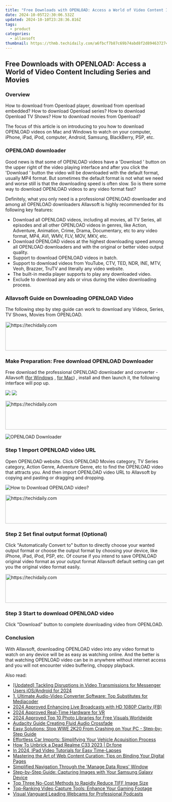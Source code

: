 ```yaml
---
title: "Free Downloads with OPENLOAD: Access a World of Video Content Including Series and Movies"
date: 2024-10-05T22:30:06.532Z
updated: 2024-10-10T23:28:36.816Z
tags:
  - product
categories:
  - allavsoft
thumbnail: https://thmb.techidaily.com/a6fbcf7b87c69b74abd8f2d894637274c942b2c57ba584189354e0290ce20d66.jpg
---
```


## Free Downloads with OPENLOAD: Access a World of Video Content Including Series and Movies

### Overview

How to download from Openload player, download from openload embedded? How to download Openload series? How to download Openload TV Shows? How to download movies from Openload?

The focus of this article is on introducing to you how to download OPENLOAD videos on Mac and Windows to watch on your computer, iPhone, iPad, iPod, computer, Android, Samsung, BlackBerry, PSP, etc.

### OPENLOAD downloader

Good news is that some of OPENLOAD videos have a 'Download ' button on the upper right of the video playing interface and after you click the 'Download ' button the video will be downloaded with the default format, usually MP4 format. But sometimes the default format is not what we need and worse still is that the downloading speed is often slow. So is there some way to download OPENLOAD videos to any video format fast?

Definitely, what you only need is a professional OPENLOAD downloader and among all OPENLOAD downloaders Allavsoft is highly recommended for its following key features:

* Download all OPENLOAD videos, including all movies, all TV Series, all episodes and all other OPENLOAD videos in genres, like Action, Adventure, Animation, Crime, Drama, Documentary, etc to any video format, MP4, AVI, WMV, FLV, MOV, MKV, etc.
* Download OPENLOAD videos at the highest downloading speed among all OPENLOAD downloaders and with the original or better video output quality.
* Support to download OPENLOAD videos in batch.
* Support to download videos from YouTube, CTV, TED, NDR, INE, MTV, Veoh, Brazzer, TruTV and literally any video website.
* The built-in media player supports to play any downloaded video.
* Exclude to download any ads or virus during the video downloading process.

### Allavsoft Guide on Downloading OPENLOAD Video

The following step by step guide can work to download any Videos, Series, TV Shows, Movies from OPENLOAD.

<!-- affiliate ads begin -->
<a href="https://appsumo.8odi.net/c/5597632/2037359/7443" target="_top" id="2037359">
  <img src="//a.impactradius-go.com/display-ad/7443-2037359" border="0" alt="https://techidaily.com" width="728" height="90"/>
</a>
<img height="0" width="0" src="https://appsumo.8odi.net/i/5597632/2037359/7443" style="position:absolute;visibility:hidden;" border="0" />
<!-- affiliate ads end -->

### Make Preparation: Free download OPENLOAD Downloader

Free download the professional OPENLOAD downloader and converter - Allavsoft ([for Windows](https://tools.techidaily.com/allavsoft/products/) , [for Mac](https://tools.techidaily.com/allavsoft/products/)) , install and then launch it, the following interface will pop up.

[![](https://www.allavsoft.com/how-to/../images/how-to/free-download-win.jpg)](https://tools.techidaily.com/allavsoft/products/) [![](https://www.allavsoft.com/how-to/../images/how-to/free-download-mac.jpg)](https://tools.techidaily.com/allavsoft/products/)

<!-- affiliate ads begin -->
<a href="https://appsumo.8odi.net/c/5597632/2144284/7443" target="_top" id="2144284">
  <img src="//a.impactradius-go.com/display-ad/7443-2144284" border="0" alt="https://techidaily.com" width="728" height="90"/>
</a>
<img height="0" width="0" src="https://appsumo.8odi.net/i/5597632/2144284/7443" style="position:absolute;visibility:hidden;" border="0" />
<!-- affiliate ads end -->

![OPENLOAD Downloader](https://www.allavsoft.com/how-to/../images/allavsoft/screen-shot-600.jpg)

### Step 1 Import OPENLOAD video URL

Open OPENLOAD website. Click OPENLOAD Movies category, TV Series category, Action Genre, Adventure Genre, etc to find the OPENLOAD video that attracts you. And then import OPENLOAD video URL to Allavsoft by copying and pasting or dragging and dropping.

![How to Download OPENLOAD video?](https://www.allavsoft.com/how-to/../images/how-to/download-rtmp-video/download-rtmp-video.jpg)

<!-- affiliate ads begin -->
<a href="https://appsumo.8odi.net/c/5597632/2100542/7443" target="_top" id="2100542">
  <img src="//a.impactradius-go.com/display-ad/7443-2100542" border="0" alt="https://techidaily.com" width="728" height="90"/>
</a>
<img height="0" width="0" src="https://appsumo.8odi.net/i/5597632/2100542/7443" style="position:absolute;visibility:hidden;" border="0" />
<!-- affiliate ads end -->

### Step 2 Set final output format (Optional)

Click "Automatically Convert to" button to directly choose your wanted output format or choose the output format by choosing your device, like iPhone, iPad, iPod, PSP, etc. Of course if you intend to save OPENLOAD original video format as your output format Allavsoft default setting can get you the original video format easily.

<!-- affiliate ads begin -->
<a href="https://imp.i357552.net/c/5597632/1001446/11832" target="_top" id="1001446">
  <img src="//a.impactradius-go.com/display-ad/11832-1001446" border="0" alt="https://techidaily.com" width="728" height="90"/>
</a>
<img height="0" width="0" src="https://imp.i357552.net/i/5597632/1001446/11832" style="position:absolute;visibility:hidden;" border="0" />
<!-- affiliate ads end -->

### Step 3 Start to download OPENLOAD video

Click "Download" button to complete downloading video from OPENLOAD.

### Conclusion

With Allavsoft, downloading OPENLOAD video into any video format to watch on any device will be as easy as watching online. And the better is that watching OPENLOAD video can be in anywhere without internet access and you will not encounter video buffering, choppy playback.

<ins class="adsbygoogle"
     style="display:block"
     data-ad-format="autorelaxed"
     data-ad-client="ca-pub-7571918770474297"
     data-ad-slot="1223367746"></ins>

<ins class="adsbygoogle"
     style="display:block"
     data-ad-client="ca-pub-7571918770474297"
     data-ad-slot="8358498916"
     data-ad-format="auto"
     data-full-width-responsive="true"></ins>

<span class="atpl-alsoreadstyle">Also read:</span>
<div><ul>
<li><a href="https://facebook-clips.techidaily.com/updated-tackling-disruptions-in-video-transmissions-for-messenger-users-iosandroid-for-2024/"><u>[Updated] Tackling Disruptions in Video Transmissions for Messenger Users iOS/Android for 2024</u></a></li>
<li><a href="https://fox-metric.techidaily.com/1-ultimate-audio-video-converter-software-top-substitutes-for-mediacoder/"><u>1. Ultimate Audio-Video Converter Software: Top Substitutes for Mediacoder</u></a></li>
<li><a href="https://facebook-clips.techidaily.com/2024-approved-enhancing-live-broadcasts-with-hd-1080p-clarity-fb/"><u>2024 Approved Enhancing Live Broadcasts with HD 1080P Clarity (FB)</u></a></li>
<li><a href="https://extra-approaches.techidaily.com/2024-approved-real-time-hardware-for-vr/"><u>2024 Approved Real-Time Hardware for VR</u></a></li>
<li><a href="https://some-skills.techidaily.com/2024-approved-top-10-photo-libraries-for-free-visuals-worldwide/"><u>2024 Approved Top 10 Photo Libraries for Free Visuals Worldwide</u></a></li>
<li><a href="https://extra-resources.techidaily.com/audacity-guide-creating-fluid-audio-crossfade/"><u>Audacity Guide Creating Fluid Audio Crossfade</u></a></li>
<li><a href="https://program-issues.techidaily.com/easy-solutions-stop-wwe-2k20-from-crashing-on-your-pc-step-by-step-guide/"><u>Easy Solutions: Stop WWE 2K20 From Crashing on Your PC - Step-by-Step Guide</u></a></li>
<li><a href="https://fox-metric.techidaily.com/effortless-car-imports-simplifying-your-vehicle-acquisition-process/"><u>Effortless Car Imports: Simplifying Your Vehicle Acquisition Process</u></a></li>
<li><a href="https://howto.techidaily.com/how-to-unbrick-a-dead-realme-c33-2023-drfone-by-drfone-fix-android-problems-fix-android-problems/"><u>How To Unbrick a Dead Realme C33 2023 | Dr.fone</u></a></li>
<li><a href="https://screen-recording.techidaily.com/in-2024-ipad-video-tutorials-for-easy-time-lapses/"><u>In 2024, IPad Video Tutorials for Easy Time-Lapses</u></a></li>
<li><a href="https://fox-metric.techidaily.com/mastering-the-art-of-web-content-curation-tips-on-binding-your-digital-pages/"><u>Mastering the Art of Web Content Curation: Tips on Binding Your Digital Pages</u></a></li>
<li><a href="https://fox-metric.techidaily.com/simplified-navigation-through-the-manage-data-rows-window/"><u>Simplified Navigation Through the 'Manage Data Rows' Window</u></a></li>
<li><a href="https://fox-metric.techidaily.com/step-by-step-guide-capturing-images-with-your-samsung-galaxy-device/"><u>Step-by-Step Guide: Capturing Images with Your Samsung Galaxy Device</u></a></li>
<li><a href="https://fox-metric.techidaily.com/top-three-no-cost-methods-to-rapidly-reduce-tiff-image-size/"><u>Top Three No-Cost Methods to Rapidly Reduce TIFF Image Size</u></a></li>
<li><a href="https://fox-metric.techidaily.com/top-ranking-video-capture-tools-enhance-your-gaming-footage/"><u>Top-Ranking Video Capture Tools: Enhance Your Gaming Footage</u></a></li>
<li><a href="https://extra-hints.techidaily.com/visual-vanguard-leading-webcams-for-professional-podcasts/"><u>Visual Vanguard Leading Webcams for Professional Podcasts</u></a></li>
</ul></div>

